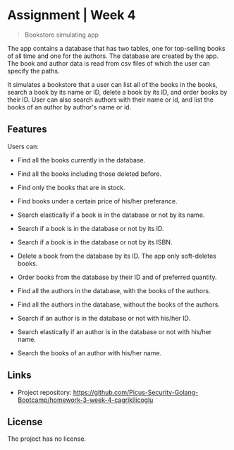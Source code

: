 # Assignment | Week 4

> Bookstore simulating app

The app contains a database that has two tables, one for top-selling books of all time and one for the authors.
The database are created by the app. The book and author data is read from csv files of which the user can specify the paths.

It simulates a bookstore that a user can list all of the books in the books, search a book by its name or ID, delete a book by its ID, and order books by their ID. User can also search authors with their name or id, and list the books of an author by author's name or id.

## Features

Users can:

- Find all the books currently in the database.
- Find all the books including those deleted before.
- Find only the books that are in stock.
- Find books under a certain price of his/her preferance.
- Search elastically if a book is in the database or not by its name.
- Search if a book is in the database or not by its ID.
- Search if a book is in the database or not by its ISBN.
- Delete a book from the database by its ID. The app only soft-deletes books.
- Order books from the database by their ID and of preferred quantity.

- Find all the authors in the database, with the books of the authors.
- Find all the authors in the database, without the books of the authors.
- Search if an author is in the database or not with his/her ID.
- Search elastically if an author is in the database or not with his/her name.
- Search the books of an author with his/her name.

## Links

- Project repository: https://github.com/Picus-Security-Golang-Bootcamp/homework-3-week-4-cagrikilicoglu

## License

The project has no license.
